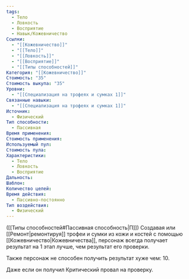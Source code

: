 ```yaml
---
tags:
  - Тело
  - Ловкость
  - Восприятие
  - Навык/Кожевничество
Ссылки:
  - "[[Кожевничество]]"
  - "[[Тело]]"
  - "[[Ловкость]]"
  - "[[Восприятие]]"
  - "[[Типы способностей]]"
Категория: "[[Кожевничество]]"
Стоимость: "35"
Стоимость выкупа: "35"
Уровни:
  - "[[Специализация на трофеях и сумках 1]]"
Связанные навыки:
  - "[[Специализация на трофеях и сумках 1]]"
Источник:
  - Физический
Тип способности:
  - Пассивная
Время применения: 
Стоимость применения: 
Используемый пул: 
Стоимость пула: 
Характеристики:
  - Тело
  - Ловкость
  - Восприятие
Дальность: 
Шаблон: 
Количество целей: 
Время действия:
  - Пассивно-постоянно
Тип воздействия:
  - Физический
---
```

([[Типы способностей#Пассивная способность|П]]) Создавая или [[Ремонт|ремонтируя]] трофеи и сумки из кожи и костей с помощью [[Кожевничество|Кожевничества]], персонаж всегда получает результат на 1 этап лучше, чем результат его проверки. 

Также персонаж не способен получить результат хуже чем: 10. 

Даже если он получил Критический провал на проверку. 